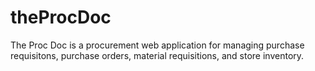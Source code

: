 # theProcDoc
The Proc Doc is a procurement web application for managing purchase requisitons, purchase orders, material requisitions, and store inventory.
